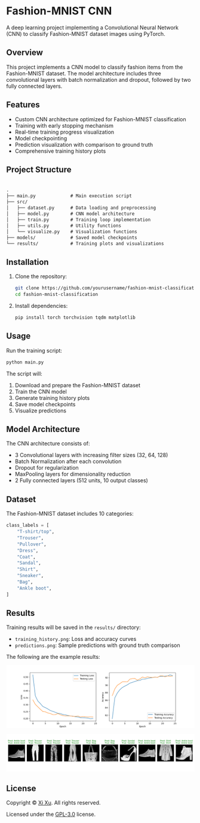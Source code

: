 # Fashion-MNIST CNN

A deep learning project implementing a Convolutional Neural Network (CNN) to classify Fashion-MNIST dataset images using PyTorch.

## Overview

This project implements a CNN model to classify fashion items from the Fashion-MNIST dataset. The model architecture includes three convolutional layers with batch normalization and dropout, followed by two fully connected layers.

## Features

- Custom CNN architecture optimized for Fashion-MNIST classification
- Training with early stopping mechanism
- Real-time training progress visualization
- Model checkpointing
- Prediction visualization with comparison to ground truth
- Comprehensive training history plots

## Project Structure

```plaintext

.
├── main.py             # Main execution script
├── src/
│   ├── dataset.py      # Data loading and preprocessing
│   ├── model.py        # CNN model architecture
│   ├── train.py        # Training loop implementation
│   ├── utils.py        # Utility functions
│   └── visualize.py    # Visualization functions
├── models/             # Saved model checkpoints
└── results/            # Training plots and visualizations

```

## Installation

1. Clone the repository:

    ```bash
    git clone https://github.com/yourusername/fashion-mnist-classification.git
    cd fashion-mnist-classification
    ```

2. Install dependencies:

    ```bash
    pip install torch torchvision tqdm matplotlib
    ```

## Usage

Run the training script:

```bash
python main.py
```

The script will:

1. Download and prepare the Fashion-MNIST dataset
2. Train the CNN model
3. Generate training history plots
4. Save model checkpoints
5. Visualize predictions

## Model Architecture

The CNN architecture consists of:

- 3 Convolutional layers with increasing filter sizes (32, 64, 128)
- Batch Normalization after each convolution
- Dropout for regularization
- MaxPooling layers for dimensionality reduction
- 2 Fully connected layers (512 units, 10 output classes)

## Dataset

The Fashion-MNIST dataset includes 10 categories:

```python
class_labels = [
    "T-shirt/top",
    "Trouser",
    "Pullover",
    "Dress",
    "Coat",
    "Sandal",
    "Shirt",
    "Sneaker",
    "Bag",
    "Ankle boot",
]
```

## Results

Training results will be saved in the `results/` directory:

- `training_history.png`: Loss and accuracy curves
- `predictions.png`: Sample predictions with ground truth comparison

The following are the example results:

![training_history](results/training_history.png)

![predictions](results/predictions.png)

## License

Copyright &copy; [Xi Xu](https://xi-xu.me). All rights reserved.

Licensed under the [GPL-3.0](LICENSE) license.  
